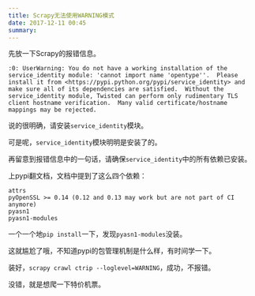 ```yaml
---
title: Scrapy无法使用WARNING模式
date: 2017-12-11 00:45
summary: 
---
```


先放一下Scrapy的报错信息。

```
:0: UserWarning: You do not have a working installation of the service_identity module: 'cannot import name 'opentype''.  Please install it from <https://pypi.python.org/pypi/service_identity> and make sure all of its dependencies are satisfied.  Without the service_identity module, Twisted can perform only rudimentary TLS client hostname verification.  Many valid certificate/hostname mappings may be rejected.
```

说的很明确，请安装`service_identity`模块。

可是呢，`service_identity`模块明明是安装了的。

再留意到报错信息中的一句话，请确保`service_identity`中的所有依赖已安装。

上pypi翻文档，文档中提到了这么四个依赖：
```
attrs
pyOpenSSL >= 0.14 (0.12 and 0.13 may work but are not part of CI anymore)
pyasn1
pyasn1-modules
```

一个一个地`pip install`一下，发现`pyasn1-modules`没装。

这就尴尬了哦，不知道pypi的包管理机制是什么样，有时间学一下。

装好，`scrapy crawl ctrip --loglevel=WARNING`，成功，不报错。

没错，就是想爬一下特价机票。